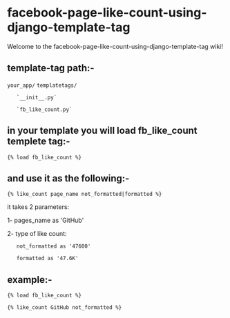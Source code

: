 facebook-page-like-count-using-django-template-tag
==================================================

Welcome to the facebook-page-like-count-using-django-template-tag wiki!

## template-tag path:-
`your_app/`
    `templatetags/`

       `__init__.py`

       `fb_like_count.py`

## in your template you will load fb_like_count templete tag:-
`{% load fb_like_count %}`

## and use it as the following:-
`{% like_count page_name not_formatted|formatted %}`

it takes 2 parameters:

1- pages_name as 'GitHub'

2- type of like count:

       not_formatted as '47600'

       formatted as '47.6K'


## example:-
`{% load fb_like_count %}`

`{% like_count GitHub not_formatted %}`
